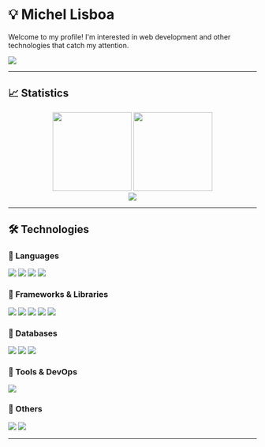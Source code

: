 # 💡 Michel Lisboa

Welcome to my profile! I'm interested in web development and other technologies that catch my attention.
<div>
<a href="https://www.linkedin.com/in/michellisboa2022/" target="_blank">
  <img src="https://img.shields.io/badge/LinkedIn-0077B5?style=for-the-badge&logo=linkedin&logoColor=white" target="_blank">
</a>
</div>

---

## 📈 Statistics

<div align="center">
  <img height="160em" src="https://readme-stats-anuraghazra-git-main-michels-projects-ac73c010.vercel.app/api?username=michelmlg&show_icons=true&theme=vue-dark"/>
  <img height="160em" src="https://readme-stats-anuraghazra-git-main-michels-projects-ac73c010.vercel.app/api/top-langs/?username=michelmlg&layout=donut&theme=vue-dark&exclude_repo=readme-stats-anuraghazra,michelmlg.github.io,quest-scape-mobile-adventures,kindly-landing-for-good"/>
</div>
<div align="center">
  <img src="https://komarev.com/ghpvc/?username=michelmlg&color=273849&style=flat" target="_blank">
</div>

---
## 🛠 Technologies

### 🔹 Languages
<div>
  <img src="https://img.shields.io/badge/PHP-777BB4?style=for-the-badge&logo=php&logoColor=white">
  <img src="https://img.shields.io/badge/JavaScript-323330?style=for-the-badge&logo=javascript&logoColor=F7DF1E">
  <img src="https://img.shields.io/badge/C%23-239120?style=for-the-badge&logo=csharp&logoColor=white">
  <img src="https://img.shields.io/badge/java-%23ED8B00.svg?style=for-the-badge&logo=openjdk&logoColor=white">
</div>

### 🔹 Frameworks & Libraries
<div>
  <img src="https://img.shields.io/badge/Vue%20js-35495E?style=for-the-badge&logo=vuedotjs&logoColor=4FC08D">
  <img src="https://img.shields.io/badge/laravel-%23FF2D20.svg?style=for-the-badge&logo=laravel&logoColor=white">
  <img src="https://img.shields.io/badge/Bootstrap-563D7C?style=for-the-badge&logo=bootstrap&logoColor=white">
  <img src="https://img.shields.io/badge/Chart%20js-FF6384?style=for-the-badge&logo=chartdotjs&logoColor=white">
  <img src="https://img.shields.io/badge/Font_Awesome-339AF0?style=for-the-badge&logo=fontawesome&logoColor=white">
 
</div>

### 🔹 Databases
<div>
  <img src="https://img.shields.io/badge/PostgreSQL-316192?style=for-the-badge&logo=postgresql&logoColor=white">
  <img src="https://img.shields.io/badge/Microsoft%20SQL%20Server-CC2927?style=for-the-badge&logo=microsoft%20sql%20server&logoColor=white">
  <img src="https://img.shields.io/badge/MySQL-005C84?style=for-the-badge&logo=mysql&logoColor=white">
</div>

### 🔹 Tools & DevOps
<div>
  <img src="https://img.shields.io/badge/Docker-2CA5E0?style=for-the-badge&logo=docker&logoColor=white">
</div>

### 🔹 Others
<div>
   <img src="https://img.shields.io/badge/WordPress-21759B?style=for-the-badge&logo=wordpress&logoColor=white">
   <img src="https://img.shields.io/badge/Elementor-92003B?style=for-the-badge&logo=elementor&logoColor=white">
</div>

---



